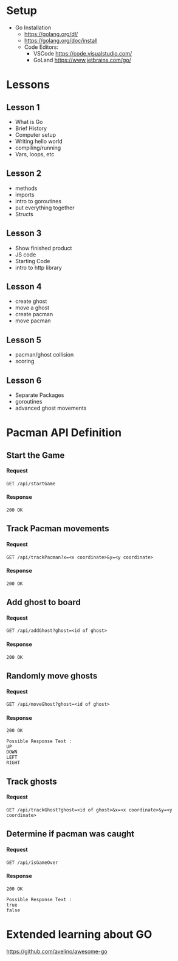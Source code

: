 # Setup
* Go Installation 
    * https://golang.org/dl/
    * https://golang.org/doc/install
    * Code Editors:
        * VSCode https://code.visualstudio.com/
        * GoLand https://www.jetbrains.com/go/

# Lessons

## Lesson 1
* What is Go
* Brief History
* Computer setup
* Writing hello world
* compiling/running
* Vars, loops, etc

## Lesson 2
* methods
* imports
* intro to goroutines
* put everything together
* Structs

## Lesson 3 
* Show finished product
* JS code
* Starting Code
* intro to http library

## Lesson 4
* create ghost
* move a ghost
* create pacman
* move pacman

## Lesson 5
* pacman/ghost collision
* scoring

## Lesson 6
* Separate Packages
* goroutines
* advanced ghost movements

# Pacman API Definition

## Start the Game

#### Request

```GET /api/startGame```

#### Response

```200 OK```

## Track Pacman movements

#### Request

```GET /api/trackPacman?x=<x coordinate>&y=<y coordinate>```

#### Response

```200 OK```

## Add ghost to board

#### Request

```GET /api/addGhost?ghost=<id of ghost>```

#### Response

```200 OK```

## Randomly move ghosts

#### Request

```GET /api/moveGhost?ghost=<id of ghost>```

#### Response

```200 OK```

```
Possible Response Text : 
UP
DOWN
LEFT
RIGHT    
```

## Track ghosts

#### Request

```GET /api/trackGhost?ghost=<id of ghost>&x=<x coordinate>&y=<y coordinate>```

## Determine if pacman was caught

#### Request

```GET /api/isGameOver```

#### Response

```200 OK```

```
Possible Response Text : 
true
false    
```

# Extended learning about GO

https://github.com/avelino/awesome-go
